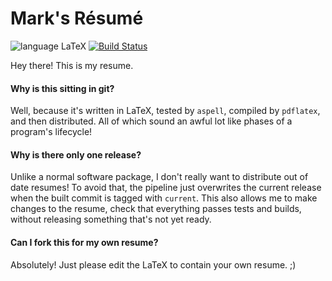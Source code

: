 Mark's Résumé
======
![language LaTeX](https://img.shields.io/badge/language-LaTeX-blue.svg?longCache=true&style=flat) [![Build Status](https://travis-ci.org/MurphyMarkW/resume.svg?branch=current)](https://travis-ci.org/MurphyMarkW/resume)

Hey there! This is my resume.

#### Why is this sitting in git?
Well, because it's written in LaTeX, tested by `aspell`, compiled by `pdflatex`, and then distributed. All of which sound an awful lot like phases of a program's lifecycle!

#### Why is there only one release?
Unlike a normal software package, I don't really want to distribute out of date resumes! To avoid that, the pipeline just overwrites the current release when the built commit is tagged with `current`. This also allows me to make changes to the resume, check that everything passes tests and builds, without releasing something that's not yet ready.

#### Can I fork this for my own resume?
Absolutely! Just please edit the LaTeX to contain your own resume. ;)
